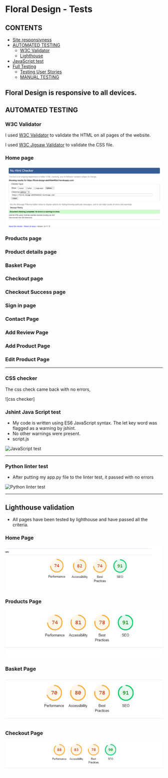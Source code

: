 # Floral Design - Tests

## CONTENTS
* [Site responsivness](#floral-esign-is-responsive-to-all-devices)
* [AUTOMATED TESTING](#automated-testing)
  * [W3C Validator](#w3c-validator)
  * [Lighthouse](#lighthouse)
* [JavaScript test](#jshint-java-script-test)
* [Full Testing](#full-testing)
  * [Testing User Stories](#testing-user-stories)
  * [MANUAL TESTING](#manual-testing)

## Floral Design is responsive to all devices.


## AUTOMATED TESTING

### W3C Validator

I used [W3C Validator](https://validator.w3.org/) to validate the HTML on all pages of the website.

I used [W3C Jigsaw Validator](https://jigsaw.w3.org/css-validator/) to validate the CSS file.

### Home page

![Home page validation](/assets/readme-images/test-images/home-page-validation.png)

### Products page


### Product details page


### Basket Page


### Checkout page


### Checkout Success page


### Sign in page


### Contact Page


### Add Review Page


### Add Product Page


### Edit Product Page

---

### CSS checker

The css check came back with no errors, 

![css checker]


### Jshint Java Script test

 * My code is written using ES6 JavaScript syntax. The let key word was flagged as a warning by jshint.
 * No other warnings were present.
 * script.js

 ![JavaScript test](/assets/validation-images/js-python-validation-images/js-validation.png)
 
 - - -

 ### Python linter test

 * After putting my app.py file to the linter test, it passed with no errors

 ![Python linter test](/assets/validation-images/js-python-validation-images/python-linter-validation.png)

 - - -

 ## Lighthouse validation

 - All pages have been tested by lighthouse and have passed all the criteria.

 ### Home Page

 ![Home page](assets/readme-images/test-images/lighthouse-home.png)


 ### Products Page

![Products Page](assets/readme-images/test-images/lighthouse-products.png)

 ### Basket Page

 ![Basket Page](assets/readme-images/test-images/lighthouse-basket.png)


 ### Checkout Page

![Checkout page](assets/readme-images/test-images/lighthouse-checkout.png)
